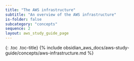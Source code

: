 ```yaml
---
title: "The AWS infrastructure"
subtitle: "An overview of the AWS infrastructure"
is-folder: false
subcategory: "concepts"
sequence: 2
layout: aws_study_guide_page
---
```


{: .toc .toc-title}
{% include obsidian_aws_docs/aws-study-guide/concepts/aws-infrastructure.md %}
